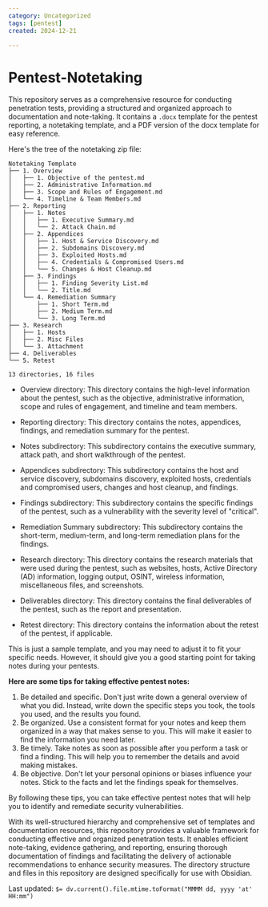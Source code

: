 ```yaml
---
category: Uncategorized
tags: [pentest]
created: 2024-12-21

---
```

# Pentest-Notetaking
This repository serves as a comprehensive resource for conducting penetration tests, providing a structured and organized approach to documentation and note-taking. It contains a `.docx` template for the pentest reporting, a notetaking template, and a PDF version of the docx template for easy reference. 

Here's the tree of the notetaking zip file:
```
Notetaking Template
├── 1. Overview
│   ├── 1. Objective of the pentest.md
│   ├── 2. Administrative Information.md
│   ├── 3. Scope and Rules of Engagement.md
│   └── 4. Timeline & Team Members.md
├── 2. Reporting
│   ├── 1. Notes
│   │   ├── 1. Executive Summary.md
│   │   └── 2. Attack Chain.md
│   ├── 2. Appendices
│   │   ├── 1. Host & Service Discovery.md
│   │   ├── 2. Subdomains Discovery.md
│   │   ├── 3. Exploited Hosts.md
│   │   ├── 4. Credentials & Compromised Users.md
│   │   └── 5. Changes & Host Cleanup.md
│   ├── 3. Findings
│   │   ├── 1. Finding Severity List.md
│   │   └── 2. Title.md
│   └── 4. Remediation Summary
│       ├── 1. Short Term.md
│       ├── 2. Medium Term.md
│       └── 3. Long Term.md
├── 3. Research
│   ├── 1. Hosts
│   ├── 2. Misc Files
│   └── 3. Attachment
├── 4. Deliverables
└── 5. Retest

13 directories, 16 files
```

- Overview directory: This directory contains the high-level information about the pentest, such as the objective, administrative information, scope and rules of engagement, and timeline and team members.

- Reporting directory: This directory contains the notes, appendices, findings, and remediation summary for the pentest.

- Notes subdirectory: This subdirectory contains the executive summary, attack path, and short walkthrough of the pentest.

- Appendices subdirectory: This subdirectory contains the host and service discovery, subdomains discovery, exploited hosts, credentials and compromised users, changes and host cleanup, and findings.

- Findings subdirectory: This subdirectory contains the specific findings of the pentest, such as a vulnerability with the severity level of "critical".

- Remediation Summary subdirectory: This subdirectory contains the short-term, medium-term, and long-term remediation plans for the findings.

- Research directory: This directory contains the research materials that were used during the pentest, such as websites, hosts, Active Directory (AD) information, logging output, OSINT, wireless information, miscellaneous files, and screenshots.

- Deliverables directory: This directory contains the final deliverables of the pentest, such as the report and presentation.

- Retest directory: This directory contains the information about the retest of the pentest, if applicable.

This is just a sample template, and you may need to adjust it to fit your specific needs. However, it should give you a good starting point for taking notes during your pentests.

**Here are some tips for taking effective pentest notes:**
1. Be detailed and specific. Don't just write down a general overview of what you did. Instead, write down the specific steps you took, the tools you used, and the results you found.
2. Be organized. Use a consistent format for your notes and keep them organized in a way that makes sense to you. This will make it easier to find the information you need later.
3. Be timely. Take notes as soon as possible after you perform a task or find a finding. This will help you to remember the details and avoid making mistakes.
4. Be objective. Don't let your personal opinions or biases influence your notes. Stick to the facts and let the findings speak for themselves.

By following these tips, you can take effective pentest notes that will help you to identify and remediate security vulnerabilities.

With its well-structured hierarchy and comprehensive set of templates and documentation resources, this repository provides a valuable framework for conducting effective and organized penetration tests. It enables efficient note-taking, evidence gathering, and reporting, ensuring thorough documentation of findings and facilitating the delivery of actionable recommendations to enhance security measures. The directory structure and files in this repository are designed specifically for use with Obsidian.


Last updated: `$= dv.current().file.mtime.toFormat("MMMM dd, yyyy 'at' HH:mm")`
